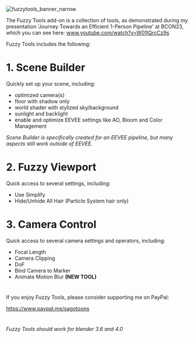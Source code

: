 ![fuzzytools_banner_narrow](https://github.com/sagotoons/fuzzytools/assets/151992752/9dd74cc7-0026-4173-9b84-f3df2f244eb6)

The Fuzzy Tools add-on is a collection of tools, as demonstrated during my presentation 'Journey Towards an Efficient 1-Person Pipeline' at BCON23, which you can see here: www.youtube.com/watch?v=W01lQrcCz9s

Fuzzy Tools includes the following:

# 1. Scene Builder
Quickly set up your scene, including:
- optimized camera(s)
- floor with shadow only
- world shader with stylized sky/background
- sunlight and backlight
- enable and optimize EEVEE settings like AO, Bloom and Color Management

_Scene Builder is specifically created for an EEVEE pipeline, but many aspects still work outside of EEVEE._

# 2. Fuzzy Viewport
Quick access to several settings, including:
- Use Simplify
- Hide/Unhide All Hair (Particle System hair only)

# 3. Camera Control
Quick access to several camera settings and operators, including:
- Focal Length
- Camera Clipping
- DoF
- Bind Camera to Marker
- Animate Motion Blur **(NEW TOOL)**
#
If you enjoy Fuzzy Tools, please consider supporting me on PayPal:

https://www.paypal.me/sagotoons
#
_Fuzzy Tools should work for blender 3.6 and 4.0_
